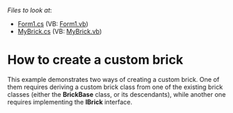 <!-- default file list -->
*Files to look at*:

* [Form1.cs](./CS/Form1.cs) (VB: [Form1.vb](./VB/Form1.vb))
* [MyBrick.cs](./CS/MyBrick.cs) (VB: [MyBrick.vb](./VB/MyBrick.vb))
<!-- default file list end -->
# How to create a custom brick


<p>This example demonstrates two ways of creating a custom brick. One of them requires deriving a custom brick class from one of the existing brick classes (either the <strong>BrickBase</strong> class, or its descendants), while another one requires implementing the <strong>IBrick</strong> interface.</p>

<br/>


